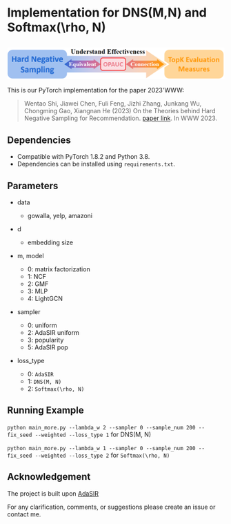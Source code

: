 # Implementation for DNS(M,N) and Softmax(\rho, N)
<h2 align="center">
  <img align="center"  src="./fig/relationship_1.png" alt="The Relationship between Hard Negative Sampling and TopK metrics">
</h2>

This is our PyTorch implementation for the paper 2023'WWW:

> Wentao Shi, Jiawei Chen, Fuli Feng, Jizhi Zhang, Junkang Wu, Chongming Gao, Xiangnan He (2023) On the Theories behind Hard Negative Sampling for Recommendation.
[paper link](https://arxiv.org/abs/2302.03472). In WWW 2023.


## Dependencies

- Compatible with PyTorch 1.8.2 and Python 3.8.
- Dependencies can be installed using `requirements.txt`.
## Parameters
+ data
    + gowalla, yelp, amazoni
+ d
    + embedding size
+ m, model
    + 0: matrix factorization
    + 1: NCF
    + 2: GMF
    + 3: MLP
    + 4: LightGCN
+ sampler
    + 0: uniform
    + 2: AdaSIR uniform
    + 3: popularity
    + 5: AdaSIR pop
    
+ loss_type
    + 0: `AdaSIR`
    + 1: `DNS(M, N)`
    + 2: `Softmax(\rho, N)`

## Running Example

`python main_more.py --lambda_w 2 --sampler 0 --sample_num 200 --fix_seed --weighted --loss_type 1` for DNS(M, N)

`python main_more.py --lambda_w 1 --sampler 0 --sample_num 200 --fix_seed --weighted --loss_type 2` for `Softmax(\rho, N)`



## Acknowledgement
The project is built upon [AdaSIR](https://github.com/HERECJ/AdaSIR)


For any clarification, comments, or suggestions please create an issue or contact me.
